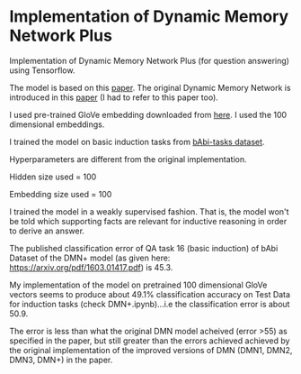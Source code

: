 # Implementation of Dynamic Memory Network Plus

Implementation of Dynamic Memory Network Plus (for question answering) using Tensorflow.

The model is based on this [paper](https://arxiv.org/abs/1603.01417). The original Dynamic Memory Network is introduced in this [paper](https://arxiv.org/pdf/1506.07285.pdf) (I had to refer to this paper too).

I used pre-trained GloVe embedding downloaded from [here](https://nlp.stanford.edu/projects/glove/).
I used the 100 dimensional embeddings. 

I trained the model on basic induction tasks from [bAbi-tasks dataset](https://research.fb.com/downloads/babi/). 

Hyperparameters are different from the original implementation.

Hidden size used = 100

Embedding size used = 100


I trained the model in a weakly supervised fashion. That is, the model won't be told which supporting facts are relevant for inductive reasoning in order to derive an answer. 

The published classification error of QA task 16 (basic induction) of bAbi Dataset of the DMN+ model (as given here: https://arxiv.org/pdf/1603.01417.pdf) is 45.3. 

My implementation of the model on pretrained 100 dimensional GloVe vectors seems to produce about 49.1% classification accuracy on Test Data for induction tasks (check DMN+.ipynb)...i.e the classification error is about 50.9. 

The error is less than what the original DMN model acheived (error >55) as specified in the paper, but still greater than the errors achieved achieved by the original implementation of the improved versions of DMN (DMN1, DMN2, DMN3, DMN+) in the paper.
